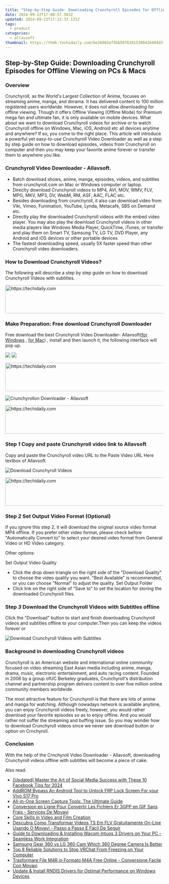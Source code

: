 ```yaml
---
title: "Step-by-Step Guide: Downloading Crunchyroll Episodes for Offline Viewing on PCs & Macs"
date: 2024-09-22T17:08:57.563Z
updated: 2024-09-23T17:12:37.131Z
tags:
  - product
categories:
  - allavsoft
thumbnail: https://thmb.techidaily.com/be26802ef5bb50783815300426404d3fea7e0b5a3f7f648e31ee7c5865304f02.jpg
---
```


## Step-by-Step Guide: Downloading Crunchyroll Episodes for Offline Viewing on PCs & Macs

### Overview

Crunchyroll, as the World's Largest Collection of Anime, focuses on streaming anime, manga, and dorama. It has delivered content to 100 million registered users worldwide. However, it does not allow downloading for offline viewing. Though it offers Offline Viewing (Offline Mode) for Premium mega fan and ultimate fan, it is only available on mobile devices. What about we want to download Crunchyroll videos for archive or to watch Crunchyroll offline on Windows, Mac, iOS, Android etc all devices anytime and anywhere? If so, you come to the right place. This article will introduce a powerful yet easy-to-use Crunchyroll Video Downloader as well as a step by step guide on how to download episodes, videos from Crunchyroll on computer and then you may keep your favorite anime forever or transfer them to anywhere you like.

### Crunchyroll Video Downloader - Allavsoft.

* Batch download shows, anime, manga, episodes, videos, and subtitles from crunchyroll.com on Mac or Windows computer or laptop.
* Direclty download Crunchyroll videos to MP4, AVI, MOV, WMV, FLV, MPG, MKV, MP3, DV, WebM, RM, ASF, AAC, FLAC etc.
* Besides downloading from crunchyroll, it also can download video from Viki, Vimeo, Funimation, YouTube, Lynda, Metacafe, SBS on Demand etc.
* Directly play the downloaded Crunchyroll videos with the embed video player. You may also play the download Crunchyroll videos in other media players like Windows Media Player, QuickTime, iTunes, or transfer and play them on Smart TV, Samsung TV, LG TV, DVD Player, any Android and iOS devices or other portable devices
* The fastest downloading speed, usually 5X faster speed than other Crunchyroll video downloaders.

### How to Download Crunchyroll Videos?

The following will describe a step by step guide on how to download Crunchyroll Videos with subtitles.

<!-- affiliate ads begin -->
<a href="https://ephamedtechinc.pxf.io/c/5597632/2137212/26400" target="_top" id="2137212">
  <img src="//a.impactradius-go.com/display-ad/26400-2137212" border="0" alt="https://techidaily.com" width="728" height="90"/>
</a>
<img height="0" width="0" src="https://ephamedtechinc.pxf.io/i/5597632/2137212/26400" style="position:absolute;visibility:hidden;" border="0" />
<!-- affiliate ads end -->

### Make Preparation: Free download Crunchyroll Downloader

Free download the best Crunchyroll Video Downloader- Allavsoft([for Windows](https://tools.techidaily.com/allavsoft/products/) , [for Mac](https://tools.techidaily.com/allavsoft/products/)) , install and then launch it, the following interface will pop up.

[![](https://www.allavsoft.com/how-to/../images/how-to/free-download-win.jpg)](https://tools.techidaily.com/allavsoft/products/) [![](https://www.allavsoft.com/how-to/../images/how-to/free-download-mac.jpg)](https://tools.techidaily.com/allavsoft/products/)

<!-- affiliate ads begin -->
<a href="https://ephamedtechinc.pxf.io/c/5597632/2145009/26400" target="_top" id="2145009">
  <img src="//a.impactradius-go.com/display-ad/26400-2145009" border="0" alt="https://techidaily.com" width="728" height="90"/>
</a>
<img height="0" width="0" src="https://ephamedtechinc.pxf.io/i/5597632/2145009/26400" style="position:absolute;visibility:hidden;" border="0" />
<!-- affiliate ads end -->

![Crunchyrollon Downloader - Allavsoft](https://www.allavsoft.com/how-to/../images/allavsoft/screen-shot-600.jpg)

<!-- affiliate ads begin -->
<a href="https://appsumo.8odi.net/c/5597632/2105873/7443" target="_top" id="2105873">
  <img src="//a.impactradius-go.com/display-ad/7443-2105873" border="0" alt="https://techidaily.com" width="728" height="90"/>
</a>
<img height="0" width="0" src="https://appsumo.8odi.net/i/5597632/2105873/7443" style="position:absolute;visibility:hidden;" border="0" />
<!-- affiliate ads end -->

### Step _1_ Copy and paste Crunchyroll video link to Allavsoft

Copy and paste the Crunchyroll video URL to the Paste Video URL Here textbox of Allavsoft.

![Download Crunchyroll Videos](https://www.allavsoft.com/how-to/../images/how-to/viki-video-downloader/viki-video-download.jpg)

<!-- affiliate ads begin -->
<a href="https://appsumo.8odi.net/c/5597632/2118305/7443" target="_top" id="2118305">
  <img src="//a.impactradius-go.com/display-ad/7443-2118305" border="0" alt="https://techidaily.com" width="728" height="90"/>
</a>
<img height="0" width="0" src="https://appsumo.8odi.net/i/5597632/2118305/7443" style="position:absolute;visibility:hidden;" border="0" />
<!-- affiliate ads end -->

### Step _2_ Set Output Video Format (Optional)

If you ignore this step 2, it will download the original source video format MP4 offline. If you prefer other video format, please check before "Automatically Convert to" to select your desired video format from General Video or HD Video category.

Other options:

Set Output Video Quality
* Click the drop down triangle on the right side of the "Download Quality" to choose the video quality you want. "Best Available" is recommended, or you can choose "Normal" to adjust the quality.
Set Output Folder
* Click link on the right side of "Save to" to set the location for storing the downloaded Crunchyroll files.

### Step _3_ Download the Crunchyroll Videos with Subtitles offline

Click the "Download" button to start and finish downloading Crunchyroll videos and subtitles offline to your computer.Then you can keep the videos forever or 

![Download Crunchyroll Videos with Subtitles](https://www.allavsoft.com/how-to/../images/how-to/download-crunchyroll-videos.png)

### Background in downloading Crunchyroll videos

Crunchyroll is an American website and international online community focused on video streaming East Asian media including anime, manga, drama, music, electronic entertainment, and auto racing content. Founded in 2006 by a group ofUC Berkeley graduates, Crunchyroll's distribution channel and partnership program delivers content to over five million online community members worldwide.

The most attractive feature for Crunchyroll is that there are lots of anime and manga for watching. Although nowadays network is available anytime, you can enjoy Crunchyroll videos freely, however, you would rather download your favorite episodes so as to enjoy offline. And you would rather not suffer the streaming and buffing issue. So you may wonder how to download Crunchyroll videos since we never see download button or option on Crnchyroll.

### Conclusion

With the help of the Crnchyroll Video Downloader - Allavsoft, downloading Crunchyroll videos offline with subtitles will become a piece of cake.

<ins class="adsbygoogle"
     style="display:block"
     data-ad-format="autorelaxed"
     data-ad-client="ca-pub-7571918770474297"
     data-ad-slot="1223367746"></ins>

<ins class="adsbygoogle"
     style="display:block"
     data-ad-client="ca-pub-7571918770474297"
     data-ad-slot="8358498916"
     data-ad-format="auto"
     data-full-width-responsive="true"></ins>

<span class="atpl-alsoreadstyle">Also read:</span>
<div><ul>
<li><a href="https://facebook-clips.techidaily.com/updated-master-the-art-of-social-media-success-with-these-10-facebook-tips-for-2024/"><u>[Updated] Master the Art of Social Media Success with These 10 Facebook Tips for 2024</u></a></li>
<li><a href="https://bypass-frp.techidaily.com/addrom-bypass-an-android-tool-to-unlock-frp-lock-screen-for-your-vivo-s17-pro-by-drfone-android/"><u>AddROM Bypass An Android Tool to Unlock FRP Lock Screen For your Vivo S17 Pro</u></a></li>
<li><a href="https://win-comparisons.techidaily.com/all-in-one-screen-capture-tools-the-ultimate-guide/"><u>All-in-One Screen Capture Tools: The Ultimate Guide</u></a></li>
<li><a href="https://win-comparisons.techidaily.com/conversion-en-ligne-pour-convertir-les-fichiers-er-3gpp-en-gif-sans-frais-services-de-movavi/"><u>Conversion en Ligne Pour Convertir Les Fichiers Er 3GPP en GIF Sans Frais - Services De Movavi</u></a></li>
<li><a href="https://extra-hints.techidaily.com/core-skills-in-video-and-film-creation/"><u>Core Skills in Video and Film Creation</u></a></li>
<li><a href="https://win-comparisons.techidaily.com/descubra-como-transformar-videos-ts-em-flv-gratuitamente-on-line-usando-o-movavi-passo-a-passo-e-facil-de-seguir/"><u>Descubra Como Transformar Vídeos TS Em FLV Gratuitamente On-Line Usando O Movavi - Passo a Passo E Fácil De Seguir</u></a></li>
<li><a href="https://win-dash.techidaily.com/guide-to-downloading-and-installing-wacom-intuos-3-drivers-on-your-pc-seamless-work-integration/"><u>Guide to Downloading & Installing Wacom Intuos 3 Drivers on Your PC - Seamless Work Integration</u></a></li>
<li><a href="https://extra-information.techidaily.com/samsung-gear-360-vs-lg-360-cam-which-360-degree-camera-is-better/"><u>Samsung Gear 360 vs LG 360 Cam Which 360 Degree Camera Is Better</u></a></li>
<li><a href="https://win-blog.techidaily.com/top-8-reliable-solutions-to-stop-vrchat-from-freezing-on-your-computer/"><u>Top 8 Reliable Solutions to Stop VRChat From Freezing on Your Computer</u></a></li>
<li><a href="https://win-comparisons.techidaily.com/trasformare-file-m4r-in-formato-m4a-free-online-conversione-facile-con-movavi/"><u>Trasformare File M4R in Formato M4A Free Online - Conversione Facile Con Movavi</u></a></li>
<li><a href="https://hardware-help.techidaily.com/update-and-install-rndis-drivers-for-optimal-performance-on-windows-devices/"><u>Update & Install RNDIS Drivers for Optimal Performance on Windows Devices</u></a></li>
</ul></div>

